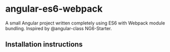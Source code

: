 # angular-es6-webpack
A small Angular project written completely using ES6 with Webpack module bundling. Inspired by @angular-class NG6-Starter.

## Installation instructions
